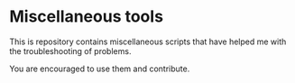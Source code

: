 # Miscellaneous tools

This is repository contains miscellaneous scripts that have helped me with the
troubleshooting of problems.

You are encouraged to use them and contribute.
